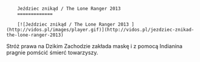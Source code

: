 
        Jeździec znikąd / The Lone Ranger 2013 
        =============
        
        [![Jeździec znikąd / The Lone Ranger 2013 ](http://vidos.pl/images/player.gif)](http://vidos.pl/jezdziec-znikad-the-lone-ranger-2013)
        
        
 Stróż prawa na Dzikim Zachodzie zakłada maskę i z pomocą Indianina pragnie pomścić śmierć towarzyszy.
    